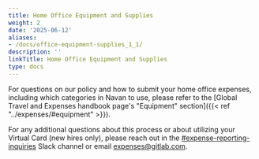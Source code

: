```yaml
---
title: Home Office Equipment and Supplies
weight: 2
date: '2025-06-12'
aliases:
- /docs/office-equipment-supplies_1_1/
description: ''
linkTitle: Home Office Equipment and Supplies
type: docs
---
```


For questions on our policy and how to submit your home office expenses, including which categories in Navan to use, please refer to the [Global Travel and Expenses handbook page's "Equipment" section]({{< ref "../expenses/#equipment" >}}).

For any additional questions about this process or about utilizing your Virtual Card (new hires only), please reach out in the [#expense-reporting-inquiries](https://gitlab.slack.com/archives/C012ALM8P29) Slack channel or email expenses@gitlab.com.
